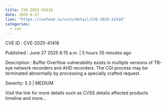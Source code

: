 ```yaml
--- 
title: CVE-2025-41418
date: 2025-6-27
lien: "https://cvefeed.io/vuln/detail/CVE-2025-41418"
categories:
  - cve
---
```


CVE ID : CVE-2025-41418

Published :  June 27
2025
6:15 a.m. | 5 hours
35 minutes ago

Description : Buffer Overflow vulnerability exists in multiple versions of TB-eye network recorders and AHD recorders. The CGI process may be terminated abnormally by processing  a specially crafted request.

Severity: 5.3 | MEDIUM

Visit the link for more details
such as CVSS details
affected products
timeline
and more...

